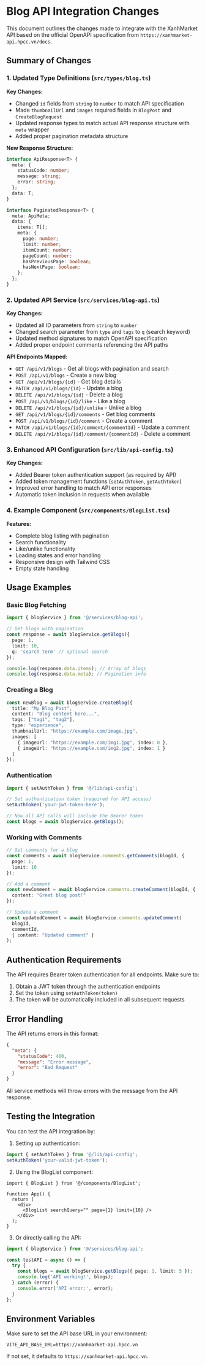 # Blog API Integration Changes

This document outlines the changes made to integrate with the XanhMarket API based on the official OpenAPI specification from `https://xanhmarket-api.hpcc.vn/docs`.

## Summary of Changes

### 1. Updated Type Definitions (`src/types/blog.ts`)

**Key Changes:**
- Changed `id` fields from `string` to `number` to match API specification
- Made `thumbnailUrl` and `images` required fields in `BlogPost` and `CreateBlogRequest`
- Updated response types to match actual API response structure with `meta` wrapper
- Added proper pagination metadata structure

**New Response Structure:**
```typescript
interface ApiResponse<T> {
  meta: {
    statusCode: number;
    message: string;
    error: string;
  };
  data: T;
}

interface PaginatedResponse<T> {
  meta: ApiMeta;
  data: {
    items: T[];
    meta: {
      page: number;
      limit: number;
      itemCount: number;
      pageCount: number;
      hasPreviousPage: boolean;
      hasNextPage: boolean;
    };
  };
}
```

### 2. Updated API Service (`src/services/blog-api.ts`)

**Key Changes:**
- Updated all ID parameters from `string` to `number`
- Changed search parameter from `type` and `tags` to `q` (search keyword)
- Updated method signatures to match OpenAPI specification
- Added proper endpoint comments referencing the API paths

**API Endpoints Mapped:**
- `GET /api/v1/blogs` - Get all blogs with pagination and search
- `POST /api/v1/blogs` - Create a new blog
- `GET /api/v1/blogs/{id}` - Get blog details
- `PATCH /api/v1/blogs/{id}` - Update a blog
- `DELETE /api/v1/blogs/{id}` - Delete a blog
- `POST /api/v1/blogs/{id}/like` - Like a blog
- `DELETE /api/v1/blogs/{id}/unlike` - Unlike a blog
- `GET /api/v1/blogs/{id}/comments` - Get blog comments
- `POST /api/v1/blogs/{id}/comment` - Create a comment
- `PATCH /api/v1/blogs/{id}/comment/{commentId}` - Update a comment
- `DELETE /api/v1/blogs/{id}/comment/{commentId}` - Delete a comment

### 3. Enhanced API Configuration (`src/lib/api-config.ts`)

**Key Changes:**
- Added Bearer token authentication support (as required by API)
- Added token management functions (`setAuthToken`, `getAuthToken`)
- Improved error handling to match API error responses
- Automatic token inclusion in requests when available

### 4. Example Component (`src/components/BlogList.tsx`)

**Features:**
- Complete blog listing with pagination
- Search functionality
- Like/unlike functionality
- Loading states and error handling
- Responsive design with Tailwind CSS
- Empty state handling

## Usage Examples

### Basic Blog Fetching

```typescript
import { blogService } from '@/services/blog-api';

// Get blogs with pagination
const response = await blogService.getBlogs({
  page: 1,
  limit: 10,
  q: 'search term' // optional search
});

console.log(response.data.items); // Array of blogs
console.log(response.data.meta); // Pagination info
```

### Creating a Blog

```typescript
const newBlog = await blogService.createBlog({
  title: "My Blog Post",
  content: "Blog content here...",
  tags: ["tag1", "tag2"],
  type: "experience",
  thumbnailUrl: "https://example.com/image.jpg",
  images: [
    { imageUrl: "https://example.com/img1.jpg", index: 0 },
    { imageUrl: "https://example.com/img2.jpg", index: 1 }
  ]
});
```

### Authentication

```typescript
import { setAuthToken } from '@/lib/api-config';

// Set authentication token (required for API access)
setAuthToken('your-jwt-token-here');

// Now all API calls will include the Bearer token
const blogs = await blogService.getBlogs();
```

### Working with Comments

```typescript
// Get comments for a blog
const comments = await blogService.comments.getComments(blogId, {
  page: 1,
  limit: 10
});

// Add a comment
const newComment = await blogService.comments.createComment(blogId, {
  content: "Great blog post!"
});

// Update a comment
const updatedComment = await blogService.comments.updateComment(
  blogId, 
  commentId, 
  { content: "Updated comment" }
);
```

## Authentication Requirements

The API requires Bearer token authentication for all endpoints. Make sure to:

1. Obtain a JWT token through the authentication endpoints
2. Set the token using `setAuthToken(token)`
3. The token will be automatically included in all subsequent requests

## Error Handling

The API returns errors in this format:
```json
{
  "meta": {
    "statusCode": 400,
    "message": "Error message",
    "error": "Bad Request"
  }
}
```

All service methods will throw errors with the message from the API response.

## Testing the Integration

You can test the API integration by:

1. Setting up authentication:
```typescript
import { setAuthToken } from '@/lib/api-config';
setAuthToken('your-valid-jwt-token');
```

2. Using the BlogList component:
```tsx
import { BlogList } from '@/components/BlogList';

function App() {
  return (
    <div>
      <BlogList searchQuery="" page={1} limit={10} />
    </div>
  );
}
```

3. Or directly calling the API:
```typescript
import { blogService } from '@/services/blog-api';

const testAPI = async () => {
  try {
    const blogs = await blogService.getBlogs({ page: 1, limit: 5 });
    console.log('API working!', blogs);
  } catch (error) {
    console.error('API error:', error);
  }
};
```

## Environment Variables

Make sure to set the API base URL in your environment:

```env
VITE_API_BASE_URL=https://xanhmarket-api.hpcc.vn
```

If not set, it defaults to `https://xanhmarket-api.hpcc.vn`.